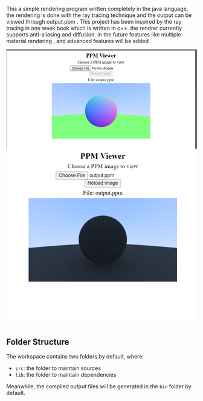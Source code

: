 
This a simple rendering program written completely in the java language, the rendering is done with the ray tracing technique and the output can be viewed through output.ppm . This project has been inspired by the ray tracing in one week book which is written in c++. the rendrer currently supports anti-aliasing and diffusion. In the future features like multiple material rendering , and advanced features will be added

![Anti-Aliasing](./images/anti-aliasing.png)
![Diffusion](images/diffusematerial.png)
## Folder Structure

The workspace contains two folders by default, where:

- `src`: the folder to maintain sources
- `lib`: the folder to maintain dependencies

Meanwhile, the compiled output files will be generated in the `bin` folder by default.

 